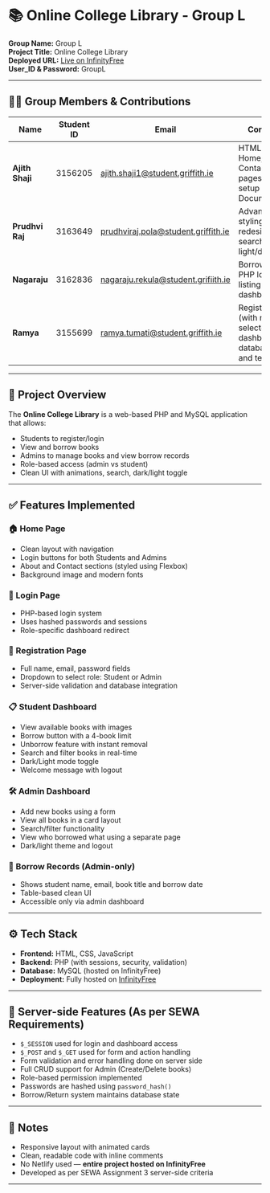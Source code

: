 
# 📚 Online College Library - Group L

**Group Name:** Group L  
**Project Title:** Online College Library  
**Deployed URL:** [Live on InfinityFree](http://grouplepizy.wuaze.com)  
**User_ID & Password:** GroupL  

---

## 👨‍🏫 Group Members & Contributions

| Name         | Student ID | Email                                       | Contribution |
|--------------|------------|---------------------------------------------|--------------|
| **Ajith Shaji** | 3156205    | ajith.shaji1@student.griffith.ie            | HTML layout for Home, Login, Contact, About pages; session setup and initial Documentation |
| **Prudhvi Raj** | 3163649    | prudhviraj.pola@student.griffith.ie         | Advanced CSS styling, UI redesign, search/filter bar, light/dark toggle |
| **Nagaraju**    | 3162836    | nagaraju.rekula@student.grifiith.ie         | Borrow/Unborrow PHP logic, book listing UI, student dashboard |
| **Ramya**       | 3155699    | ramya.tumati@student.griffith.ie            | Registration form (with role selector), admin dashboard, database setup and testing |

---

## 📝 Project Overview

The **Online College Library** is a web-based PHP and MySQL application that allows:

- Students to register/login
- View and borrow books
- Admins to manage books and view borrow records
- Role-based access (admin vs student)
- Clean UI with animations, search, dark/light toggle

---

## ✅ Features Implemented

### 🏠 Home Page
- Clean layout with navigation
- Login buttons for both Students and Admins
- About and Contact sections (styled using Flexbox)
- Background image and modern fonts

### 🔐 Login Page
- PHP-based login system
- Uses hashed passwords and sessions
- Role-specific dashboard redirect

### 📝 Registration Page
- Full name, email, password fields
- Dropdown to select role: Student or Admin
- Server-side validation and database integration

### 📋 Student Dashboard
- View available books with images
- Borrow button with a 4-book limit
- Unborrow feature with instant removal
- Search and filter books in real-time
- Dark/Light mode toggle
- Welcome message with logout

### 🛠 Admin Dashboard
- Add new books using a form
- View all books in a card layout
- Search/filter functionality
- View who borrowed what using a separate page
- Dark/light theme and logout

### 📖 Borrow Records (Admin-only)
- Shows student name, email, book title and borrow date
- Table-based clean UI
- Accessible only via admin dashboard

---

## ⚙️ Tech Stack

- **Frontend:** HTML, CSS, JavaScript  
- **Backend:** PHP (with sessions, security, validation)  
- **Database:** MySQL (hosted on InfinityFree)  
- **Deployment:** Fully hosted on [InfinityFree](https://infinityfree.net)

---

## 🧠 Server-side Features (As per SEWA Requirements)

- `$_SESSION` used for login and dashboard access  
- `$_POST` and `$_GET` used for form and action handling  
- Form validation and error handling done on server side  
- Full CRUD support for Admin (Create/Delete books)  
- Role-based permission implemented  
- Passwords are hashed using `password_hash()`  
- Borrow/Return system maintains database state

---

## 📌 Notes

- Responsive layout with animated cards
- Clean, readable code with inline comments
- No Netlify used — **entire project hosted on InfinityFree**
- Developed as per SEWA Assignment 3 server-side criteria

---
